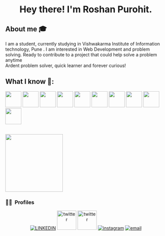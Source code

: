 <h1 align="center">Hey there! I'm Roshan Purohit. </h1>


## About me :mortar_board:
I am a student, currently studying in Vishwakarma Institute of Information technology, Pune . I am interested in Web Development and problem solving. Ready to contribute to a project that could help solve a problem anytime <br />
Ardent problem solver, quick learner and forever curious!


## What I know 🧠:
<code><a href="#" target="_blank"><img height="50" src="https://www.vectorlogo.zone/logos/javascript/javascript-ar21.svg"></a></code>
<code><a href="#" target="_blank"><img height="50" src="https://www.vectorlogo.zone/logos/reactjs/reactjs-ar21.svg"></a></code>
<code><a href="#" target="_blank"><img height="50" src="https://www.vectorlogo.zone/logos/mongodb/mongodb-ar21.svg"></a></code>
<code><a href="#" target="_blank"><img height="50" src="https://user-images.githubusercontent.com/63449205/115969683-c1fb2200-a55b-11eb-9d13-999d6d43bb3b.png"></a></code>
<code><a href="#" target="_blank"><img height="50" src="https://www.vectorlogo.zone/logos/w3_html5/w3_html5-ar21.svg"></a></code>
<code><a href="#" target="_blank"><img height="50" src="https://img.icons8.com/color/35/000000/c-plus-plus-logo.png"></a></code>
<code><a href="#" target="_blank"><img height="50" src="https://www.vectorlogo.zone/logos/git-scm/git-scm-ar21.svg"></a></code>
<code><a href="#" target="_blank"><img height="50" src="https://agilitics.sg/pub/media/catalog/product/p/y/python_1_.png"></a></code>
<code><a href="#" target="_blank"><img height="50" src="https://cdn.vox-cdn.com/thumbor/VoXJ8IaxCj5_U-366JhtUHLkdQ0=/0x0:640x427/1400x1050/filters:focal(0x0:640x427):format(jpeg)/cdn.vox-cdn.com/assets/1087137/java_logo_640.jpg"></a></code>
<code><a href="#" target="_blank"><img height="50" src="https://repository-images.githubusercontent.com/260928305/92388600-8d1c-11ea-9993-a726466b5099"></a></code>
<br/>


<br/>

<a href="https://github.com/roshanpurohit">
  <img height="180em" src="https://github-readme-stats.vercel.app/api?username=roshanpurohit&theme=midnight-purple&show_icons=true" />

</a>

<br/>

<h3> 🤝🏻 &nbsp;Profiles </h3>

<p align="center">
  <a href="https://www.linkedin.com/in/roshan-purohit-87389b1a7/"><img alt="LINKEDIN" src="https://www.vectorlogo.zone/logos/linkedin/linkedin-icon.svg"></a> 
  <a href="https://www.hackerrank.com/roshanpurohit"><img height="60" alt="twitter" src="https://pathrise-website-guide-wp.s3.us-west-1.amazonaws.com/guides/wp-content/uploads/2019/05/22174532/hackerrank-logo.jpg"></a> 
  <a href="https://www.codechef.com/users/roshanpurohit"><img height="60" alt="twitter" src="https://upload.wikimedia.org/wikipedia/en/thumb/7/7b/Codechef%28new%29_logo.svg/1200px-Codechef%28new%29_logo.svg.png"></a> 
  <a href="https://www.instagram.com/mayberoshan/"><img alt="instagram" src="https://www.vectorlogo.zone/logos/instagram/instagram-icon.svg"></a> 
  <a href="mailto:roshpurohit24@gmail.com"><img alt="email" src="https://www.vectorlogo.zone/logos/gmail/gmail-icon.svg"></a>
 
  

</p>
